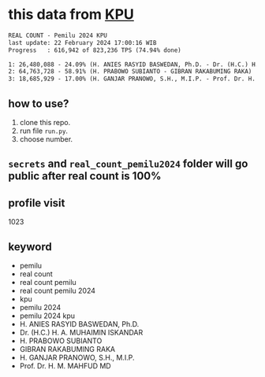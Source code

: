 # this data from [KPU](https://pemilu2024.kpu.go.id/)

```txt
REAL COUNT - Pemilu 2024 KPU
last update: 22 February 2024 17:00:16 WIB
Progress   : 616,942 of 823,236 TPS (74.94% done)

1: 26,480,088 - 24.09% (H. ANIES RASYID BASWEDAN, Ph.D. - Dr. (H.C.) H. A. MUHAIMIN ISKANDAR)
2: 64,763,728 - 58.91% (H. PRABOWO SUBIANTO - GIBRAN RAKABUMING RAKA)
3: 18,685,929 - 17.00% (H. GANJAR PRANOWO, S.H., M.I.P. - Prof. Dr. H. M. MAHFUD MD)
```

## how to use?

1. clone this repo.
2. run file `run.py`.
3. choose number.

## `secrets` and `real_count_pemilu2024` folder will go public after real count is 100%

## profile visit

1023

## keyword

- pemilu
- real count
- real count pemilu
- real count pemilu 2024
- kpu
- pemilu 2024
- pemilu 2024 kpu
- H. ANIES RASYID BASWEDAN, Ph.D.
- Dr. (H.C.) H. A. MUHAIMIN ISKANDAR
- H. PRABOWO SUBIANTO
- GIBRAN RAKABUMING RAKA
- H. GANJAR PRANOWO, S.H., M.I.P.
- Prof. Dr. H. M. MAHFUD MD
